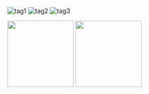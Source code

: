 ![tag1](https://img.shields.io/badge/Lovelife-da282a) ![tag2](https://img.shields.io/badge/curiosity-ff992a) 
![tag3](https://komarev.com/ghpvc/?username=0x7A7A6572&color=green )
<!-- 🌱 I’m currently learning **vue nodejs**.
 🤔 I’m looking for **a job**.
- 📫 How to reach me: [zzerx@qq.com](mailto:zzerx@qq.com)
- ⚡ Fun fact: I taught myself programming and drawing. -->
<div >
<image src="https://github-readme-stats.vercel.app/api/top-langs/?username=0x7A7A6572&layout=compact&theme=tokyonight&time=01" height="150"/>
<image src="https://github-readme-stats.vercel.app/api?username=0x7A7A6572&show_icons=true&theme=tokyonight&time=01" height="150"/>
 
<!-- ![tag4](https://github-readme-stats.vercel.app/api/top-langs/?username=0x7A7A6572&layout=compact&theme=buefy&hide_border=true)
![tag5](https://github-readme-stats.vercel.app/api?username=0x7A7A6572) -->
</div>




 
